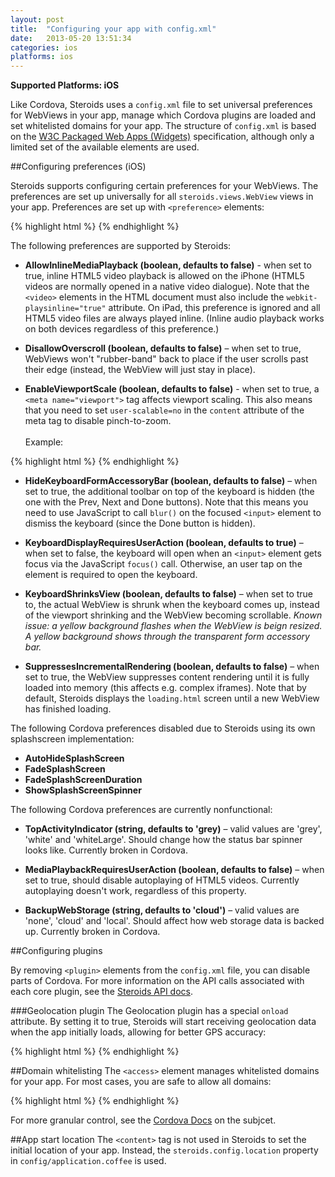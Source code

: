 ```yaml
---
layout: post
title:  "Configuring your app with config.xml"
date:   2013-05-20 13:51:34
categories: ios
platforms: ios
---
```


**Supported Platforms: iOS**

Like Cordova, Steroids uses a `config.xml` file to set universal preferences for WebViews in your app, manage which Cordova plugins are loaded and set whitelisted domains for your app. The structure of `config.xml` is based on the [W3C Packaged Web Apps (Widgets)][widgets] specification, although only a limited set of the available elements are used.

##Configuring preferences (iOS)

Steroids supports configuring certain preferences for your WebViews. The preferences are set up universally for all `steroids.views.WebView` views in your app. Preferences are set up with `<preference>` elements:

{% highlight html %}
<preference name="DisallowOverscroll" value="false" />
{% endhighlight %}

The following preferences are supported by Steroids:

* **AllowInlineMediaPlayback (boolean, defaults to false)** - when set to true, inline HTML5 video playback is allowed on the iPhone (HTML5 videos are normally opened in a native video dialogue). Note that the `<video>` elements in the HTML document must also include the `webkit-playsinline="true"` attribute. On iPad, this preference is ignored and all HTML5 video files are always played inline. (Inline audio playback works on both devices regardless of this preference.)

* **DisallowOverscroll (boolean, defaults to false)** – when set to true, WebViews won't "rubber-band" back to place if the user scrolls past their edge (instead, the WebView will just stay in place).

* **EnableViewportScale (boolean, defaults to false)** - when set to true, a `<meta name="viewport">` tag affects viewport scaling. This also means that you need to set `user-scalable=no` in the `content` attribute of the meta tag to disable pinch-to-zoom. <br><br>Example:
  
{% highlight html %}
<meta name="viewport" content="user-scalable=no, initial-scale=1, width=device-width, 
height=device-height, target-densitydpi=device-dpi">
{% endhighlight %}
<br>

* **HideKeyboardFormAccessoryBar (boolean, defaults to false)** – when set to true, the additional toolbar on top of the keyboard is hidden (the one with the Prev, Next and Done buttons). Note that this means you need to use JavaScript to call `blur()` on the focused `<input>` element to dismiss the keyboard (since the Done button is hidden).

* **KeyboardDisplayRequiresUserAction (boolean, defaults to true)** – when set to false, the keyboard will open when an `<input>` element gets focus via the JavaScript `focus()` call. Otherwise, an user tap on the element is required to open the keyboard.

* **KeyboardShrinksView (boolean, defaults to false)** – when set to true to, the actual WebView is shrunk when the keyboard comes up, instead of the viewport shrinking and the WebView becoming scrollable. *Known issue: a yellow background flashes when the WebView is beign resized. A yellow background shows through the transparent form accessory bar.*

* **SuppressesIncrementalRendering (boolean, defaults to false)** – when set to true, the WebView suppresses content rendering until it is fully loaded into memory (this affects e.g. complex iframes). Note that by default, Steroids displays the `loading.html` screen until a new WebView has finished loading.


The following Cordova preferences disabled due to Steroids using its own splashscreen implementation:

* **AutoHideSplashScreen**
* **FadeSplashScreen**
* **FadeSplashScreenDuration**
* **ShowSplashScreenSpinner**

The following Cordova preferences are currently nonfunctional:

* **TopActivityIndicator (string, defaults to 'grey)** – valid values are 'grey', 'white' and 'whiteLarge'. Should change how the status bar spinner looks like. Currently broken in Cordova.

* **MediaPlaybackRequiresUserAction (boolean, defaults to false)** – when set to true, should disable autoplaying of HTML5 videos. Currently autoplaying doesn't work, regardless of this property.

* **BackupWebStorage (string, defaults to 'cloud')** – valid values are 'none', 'cloud' and 'local'. Should affect how web storage data is backed up. Currently broken in Cordova.

##Configuring plugins

By removing `<plugin>` elements from the `config.xml` file, you can disable parts of Cordova. For more information on the API calls associated with each core plugin, see the [Steroids API docs][steroids-api].
  
###Geolocation plugin
The Geolocation plugin has a special `onload` attribute. By setting it to true, Steroids will start receiving geolocation data when the app initially loads, allowing for better GPS accuracy: 

{% highlight html %}
<plugin name="Geolocation" value="CDVLocation" onload="false"/>
{% endhighlight %}

##Domain whitelisting
The `<access>` element manages whitelisted domains for your app. For most cases, you are safe to allow all domains:
  
{% highlight html %}
<access origin="*" />
{% endhighlight %}

For more granular control, see the [Cordova Docs][cordova-domain-whitelisting] on the subjcet.

##App start location
The `<content>` tag is not used in Steroids to set the initial location of your app. Instead, the `steroids.config.location` property in `config/application.coffee` is used.
  
[widgets]: http://www.w3.org/TR/widgets/
[cordova-domain-whitelisting]: http://docs.phonegap.com/en/2.7.0/guide_whitelist_index.md.html#Domain%20Whitelist%20Guide
[steroids-api]: http://docs.appgyver.com